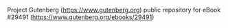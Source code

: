 Project Gutenberg (https://www.gutenberg.org) public repository for eBook #29491 (https://www.gutenberg.org/ebooks/29491)
